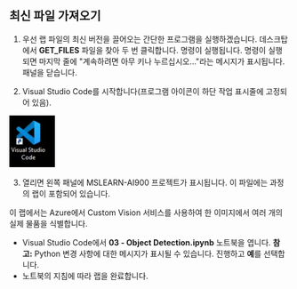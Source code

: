 ﻿---
lab:
    title: '개체 감지'
---

## 최신 파일 가져오기 

1. 우선 랩 파일의 최신 버전을 끌어오는 간단한 프로그램을 실행하겠습니다. 데스크탑에서 **GET_FILES** 파일을 찾아 두 번 클릭합니다. 명령이 실행됩니다. 명령이 실행되면 마지막 줄에 "계속하려면 아무 키나 누르십시오..."라는 메시지가 표시됩니다. 패널을 닫습니다.

2.  Visual Studio Code를 시작합니다(프로그램 아이콘이 하단 작업 표시줄에 고정되어 있음). 

![Visual Studio Code 아이콘](./images/vscode.jpg)

3. 열리면 왼쪽 패널에 MSLEARN-AI900 프로젝트가 표시됩니다. 이 파일에는 과정의 랩이 포함되어 있습니다. 

이 랩에서는 Azure에서 Custom Vision 서비스를 사용하여 한 이미지에서 여러 개의 실제 물품을 식별합니다.

-  Visual Studio Code에서 **03 - Object Detection.ipynb** 노트북을 엽니다.
    **참고:** Python 변경 사항에 대한 메시지가 표시될 수 있습니다. 진행하고 **예**를 선택합니다. 
-  노트북의 지침에 따라 랩을 완료합니다.
